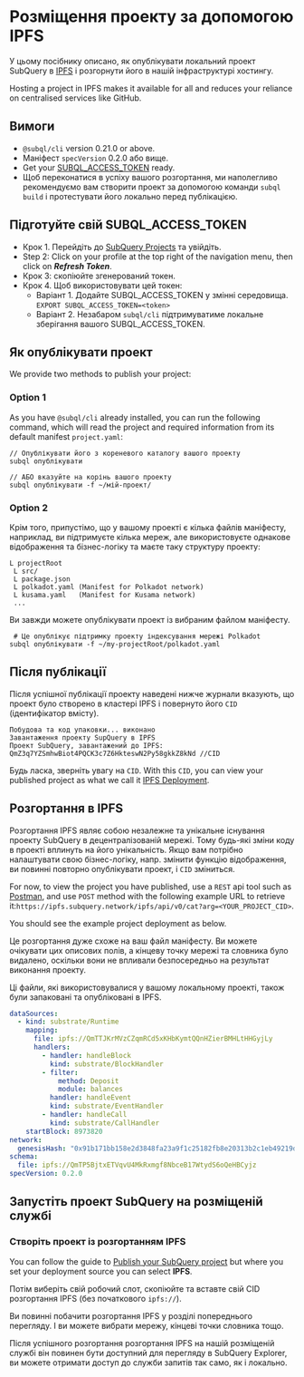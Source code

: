 # Розміщення проекту за допомогою IPFS

У цьому посібнику описано, як опублікувати локальний проект SubQuery в [IPFS](https://ipfs.io/) і розгорнути його в нашій інфраструктурі хостингу.

Hosting a project in IPFS makes it available for all and reduces your reliance on centralised services like GitHub.

## Вимоги

- `@subql/cli` version 0.21.0 or above.
- Маніфест `specVersion` 0.2.0 або вище.
- Get your [SUBQL_ACCESS_TOKEN](ipfs.md#prepare-your-subql-access-token) ready.
- Щоб переконатися в успіху вашого розгортання, ми наполегливо рекомендуємо вам створити проект за допомогою команди `subql build` і протестувати його локально перед публікацією.

## Підготуйте свій SUBQL_ACCESS_TOKEN

- Крок 1. Перейдіть до [SubQuery Projects](https://project.subquery.network/) та увійдіть.
- Step 2: Click on your profile at the top right of the navigation menu, then click on **_Refresh Token_**.
- Крок 3: скопіюйте згенерований токен.
- Крок 4. Щоб використовувати цей токен:
  - Варіант 1. Додайте SUBQL_ACCESS_TOKEN у змінні середовища. `EXPORT SUBQL_ACCESS_TOKEN=<token>`
  - Варіант 2. Незабаром `subql/cli` підтримуватиме локальне зберігання вашого SUBQL_ACCESS_TOKEN.

## Як опублікувати проект

We provide two methods to publish your project:

### Option 1

As you have `@subql/cli` already installed, you can run the following command, which will read the project and required information from its default manifest `project.yaml`:

```
// Опублікувати його з кореневого каталогу вашого проекту
subql опублікувати

// АБО вказуйте на корінь вашого проекту
subql опублікувати -f ~/мій-проект/
```

### Option 2

Крім того, припустімо, що у вашому проекті є кілька файлів маніфесту, наприклад, ви підтримуєте кілька мереж, але використовуєте однакове відображення та бізнес-логіку та маєте таку структуру проекту:

```
L projectRoot
 L src/
 L package.json
 L polkadot.yaml (Manifest for Polkadot network)
 L kusama.yaml   (Manifest for Kusama network)
 ...
```

Ви завжди можете опублікувати проект із вибраним файлом маніфесту.

```
 # Це опублікує підтримку проекту індексування мережі Polkadot
subql опублікувати -f ~/my-projectRoot/polkadot.yaml
```

## Після публікації

Після успішної публікації проекту наведені нижче журнали вказують, що проект було створено в кластері IPFS і повернуто його `CID` (ідентифікатор вмісту).

```
Побудова та код упаковки... виконано
Завантаження проекту SupQuery в IPFS
Проект SubQuery, завантажений до IPFS: QmZ3q7YZSmhwBiot4PQCK3c7Z6HkteswN2Py58gkkZ8kNd //CID
```

Будь ласка, зверніть увагу на `CID`. With this `CID`, you can view your published project as what we call it [IPFS Deployment](ipfs.md#ipfs-deployment).

## Розгортання в IPFS

Розгортання IPFS являє собою незалежне та унікальне існування проекту SubQuery в децентралізованій мережі. Тому будь-які зміни коду в проекті вплинуть на його унікальність. Якщо вам потрібно налаштувати свою бізнес-логіку, напр. змінити функцію відображення, ви повинні повторно опублікувати проект, і `CID` зміниться.

For now, to view the project you have published, use a `REST` api tool such as [Postman](https://web.postman.co/), and use `POST` method with the following example URL to retrieve it:`https://ipfs.subquery.network/ipfs/api/v0/cat?arg=<YOUR_PROJECT_CID>`.

You should see the example project deployment as below.

Це розгортання дуже схоже на ваш файл маніфесту. Ви можете очікувати цих описових полів, а кінцеву точку мережі та словника було видалено, оскільки вони не впливали безпосередньо на результат виконання проекту.

Ці файли, які використовувалися у вашому локальному проекті, також були запаковані та опубліковані в IPFS.

```yaml
dataSources:
  - kind: substrate/Runtime
    mapping:
      file: ipfs://QmTTJKrMVzCZqmRCd5xKHbKymtQQnHZierBMHLtHHGyjLy
      handlers:
        - handler: handleBlock
          kind: substrate/BlockHandler
        - filter:
            method: Deposit
            module: balances
          handler: handleEvent
          kind: substrate/EventHandler
        - handler: handleCall
          kind: substrate/CallHandler
    startBlock: 8973820
network:
  genesisHash: "0x91b171bb158e2d3848fa23a9f1c25182fb8e20313b2c1eb49219da7a70ce90c3"
schema:
  file: ipfs://QmTP5BjtxETVqvU4MkRxmgf8NbceB17WtydS6oQeHBCyjz
specVersion: 0.2.0
```

## Запустіть проект SubQuery на розміщеній службі

### Створіть проект із розгортанням IPFS

You can follow the guide to [Publish your SubQuery project](../run_publish/publish.md) but where you set your deployment source you can select **IPFS**.

Потім виберіть свій робочий слот, скопіюйте та вставте свій CID розгортання IPFS (без початкового `ipfs://`).

Ви повинні побачити розгортання IPFS у розділі попереднього перегляду. І ви можете вибрати мережу, кінцеві точки словника тощо.

Після успішного розгортання розгортання IPFS на нашій розміщеній службі він повинен бути доступний для перегляду в SubQuery Explorer, ви можете отримати доступ до служби запитів так само, як і локально.
